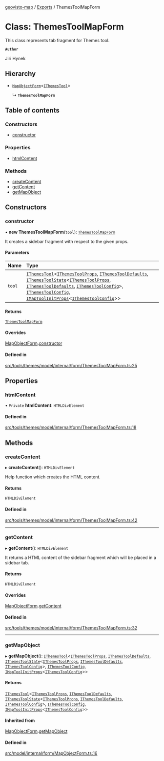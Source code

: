 [geovisto-map](../README.md) / [Exports](../modules.md) / ThemesToolMapForm

# Class: ThemesToolMapForm

This class represents tab fragment for Themes tool.

**`Author`**

Jiri Hynek

## Hierarchy

- [`MapObjectForm`](MapObjectForm.md)\<[`IThemesTool`](../interfaces/IThemesTool.md)\>

  ↳ **`ThemesToolMapForm`**

## Table of contents

### Constructors

- [constructor](ThemesToolMapForm.md#constructor)

### Properties

- [htmlContent](ThemesToolMapForm.md#htmlcontent)

### Methods

- [createContent](ThemesToolMapForm.md#createcontent)
- [getContent](ThemesToolMapForm.md#getcontent)
- [getMapObject](ThemesToolMapForm.md#getmapobject)

## Constructors

### constructor

• **new ThemesToolMapForm**(`tool`): [`ThemesToolMapForm`](ThemesToolMapForm.md)

It creates a sidebar fragment with respect to the given props.

#### Parameters

| Name | Type |
| :------ | :------ |
| `tool` | [`IThemesTool`](../interfaces/IThemesTool.md)\<[`IThemesToolProps`](../modules.md#ithemestoolprops), [`IThemesToolDefaults`](../interfaces/IThemesToolDefaults.md), [`IThemesToolState`](../interfaces/IThemesToolState.md)\<[`IThemesToolProps`](../modules.md#ithemestoolprops), [`IThemesToolDefaults`](../interfaces/IThemesToolDefaults.md), [`IThemesToolConfig`](../modules.md#ithemestoolconfig)\>, [`IThemesToolConfig`](../modules.md#ithemestoolconfig), [`IMapToolInitProps`](../modules.md#imaptoolinitprops)\<[`IThemesToolConfig`](../modules.md#ithemestoolconfig)\>\> |

#### Returns

[`ThemesToolMapForm`](ThemesToolMapForm.md)

#### Overrides

[MapObjectForm](MapObjectForm.md).[constructor](MapObjectForm.md#constructor)

#### Defined in

[src/tools/themes/model/internal/form/ThemesToolMapForm.ts:25](https://github.com/geovisto/geovisto-map/blob/e22d774889dbc28cc1ec62933ecf6bab6690f172/src/tools/themes/model/internal/form/ThemesToolMapForm.ts#L25)

## Properties

### htmlContent

• `Private` **htmlContent**: `HTMLDivElement`

#### Defined in

[src/tools/themes/model/internal/form/ThemesToolMapForm.ts:18](https://github.com/geovisto/geovisto-map/blob/e22d774889dbc28cc1ec62933ecf6bab6690f172/src/tools/themes/model/internal/form/ThemesToolMapForm.ts#L18)

## Methods

### createContent

▸ **createContent**(): `HTMLDivElement`

Help function which creates the HTML content.

#### Returns

`HTMLDivElement`

#### Defined in

[src/tools/themes/model/internal/form/ThemesToolMapForm.ts:42](https://github.com/geovisto/geovisto-map/blob/e22d774889dbc28cc1ec62933ecf6bab6690f172/src/tools/themes/model/internal/form/ThemesToolMapForm.ts#L42)

___

### getContent

▸ **getContent**(): `HTMLDivElement`

It returns a HTML content of the sidebar fragment which will be placed in a sidebar tab.

#### Returns

`HTMLDivElement`

#### Overrides

[MapObjectForm](MapObjectForm.md).[getContent](MapObjectForm.md#getcontent)

#### Defined in

[src/tools/themes/model/internal/form/ThemesToolMapForm.ts:32](https://github.com/geovisto/geovisto-map/blob/e22d774889dbc28cc1ec62933ecf6bab6690f172/src/tools/themes/model/internal/form/ThemesToolMapForm.ts#L32)

___

### getMapObject

▸ **getMapObject**(): [`IThemesTool`](../interfaces/IThemesTool.md)\<[`IThemesToolProps`](../modules.md#ithemestoolprops), [`IThemesToolDefaults`](../interfaces/IThemesToolDefaults.md), [`IThemesToolState`](../interfaces/IThemesToolState.md)\<[`IThemesToolProps`](../modules.md#ithemestoolprops), [`IThemesToolDefaults`](../interfaces/IThemesToolDefaults.md), [`IThemesToolConfig`](../modules.md#ithemestoolconfig)\>, [`IThemesToolConfig`](../modules.md#ithemestoolconfig), [`IMapToolInitProps`](../modules.md#imaptoolinitprops)\<[`IThemesToolConfig`](../modules.md#ithemestoolconfig)\>\>

#### Returns

[`IThemesTool`](../interfaces/IThemesTool.md)\<[`IThemesToolProps`](../modules.md#ithemestoolprops), [`IThemesToolDefaults`](../interfaces/IThemesToolDefaults.md), [`IThemesToolState`](../interfaces/IThemesToolState.md)\<[`IThemesToolProps`](../modules.md#ithemestoolprops), [`IThemesToolDefaults`](../interfaces/IThemesToolDefaults.md), [`IThemesToolConfig`](../modules.md#ithemestoolconfig)\>, [`IThemesToolConfig`](../modules.md#ithemestoolconfig), [`IMapToolInitProps`](../modules.md#imaptoolinitprops)\<[`IThemesToolConfig`](../modules.md#ithemestoolconfig)\>\>

#### Inherited from

[MapObjectForm](MapObjectForm.md).[getMapObject](MapObjectForm.md#getmapobject)

#### Defined in

[src/model/internal/form/MapObjectForm.ts:16](https://github.com/geovisto/geovisto-map/blob/e22d774889dbc28cc1ec62933ecf6bab6690f172/src/model/internal/form/MapObjectForm.ts#L16)
